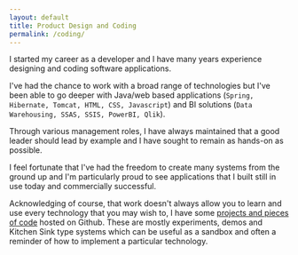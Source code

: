 ```yaml
---
layout: default
title: Product Design and Coding
permalink: /coding/
---
```


I started my career as a developer and I have many years experience designing and coding software applications.

I've had the chance to work with a broad range of technologies but I've been able to go deeper with Java/web based applications (`Spring, Hibernate, Tomcat, HTML, CSS, Javascript`) and BI solutions (`Data Warehousing, SSAS, SSIS, PowerBI, Qlik`).

Through various management roles, I have always maintained that a good leader should lead by example and I have sought to remain as hands-on as possible.

I feel fortunate that I've had the freedom to create many systems from the ground up and I'm particularly proud to see applications that I built still in use today and commercially successful.

Acknowledging of course, that work doesn't always allow you to learn and use every technology that you may wish to, I have some [projects and pieces of code](/projects) hosted on Github. These are mostly experiments, demos and Kitchen Sink type systems which can be useful as a sandbox and often a reminder of how to implement a particular technology.